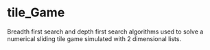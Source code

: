 # tile_Game
Breadth first search and depth first search algorithms used to solve a numerical sliding tile game simulated with 2 dimensional lists.
